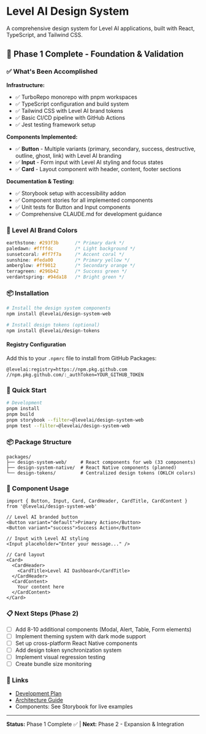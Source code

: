 # Level AI Design System

A comprehensive design system for Level AI applications, built with React, TypeScript, and Tailwind CSS.

## 🎯 Phase 1 Complete - Foundation & Validation

### ✅ What's Been Accomplished

**Infrastructure:**
- ✅ TurboRepo monorepo with pnpm workspaces
- ✅ TypeScript configuration and build system
- ✅ Tailwind CSS with Level AI brand tokens
- ✅ Basic CI/CD pipeline with GitHub Actions
- ✅ Jest testing framework setup

**Components Implemented:**
- ✅ **Button** - Multiple variants (primary, secondary, success, destructive, outline, ghost, link) with Level AI branding
- ✅ **Input** - Form input with Level AI styling and focus states  
- ✅ **Card** - Layout component with header, content, footer sections

**Documentation & Testing:**
- ✅ Storybook setup with accessibility addon
- ✅ Component stories for all implemented components
- ✅ Unit tests for Button and Input components
- ✅ Comprehensive CLAUDE.md for development guidance

### 🎨 Level AI Brand Colors

```css
earthstone: #293f3b      /* Primary dark */
paledawn: #ffffdc        /* Light background */
sunsetcoral: #ff7f7a     /* Accent coral */  
sunshine: #feda00        /* Primary yellow */
amberglow: #ff9012       /* Secondary orange */
terragreen: #296b42      /* Success green */
verdantspring: #94da18   /* Bright green */
```

### 📦 Installation

```bash
# Install the design system components
npm install @levelai/design-system-web

# Install design tokens (optional)
npm install @levelai/design-tokens
```

#### Registry Configuration

Add this to your `.npmrc` file to install from GitHub Packages:

```
@levelai:registry=https://npm.pkg.github.com
//npm.pkg.github.com/:_authToken=YOUR_GITHUB_TOKEN
```

### 🚀 Quick Start

```bash
# Development
pnpm install
pnpm build
pnpm storybook --filter=@levelai/design-system-web
pnpm test --filter=@levelai/design-system-web
```

### 📦 Package Structure

```
packages/
├── design-system-web/     # React components for web (33 components)
├── design-system-native/  # React Native components (planned)
└── design-tokens/         # Centralized design tokens (OKLCH colors)
```

### 🧪 Component Usage

```tsx
import { Button, Input, Card, CardHeader, CardTitle, CardContent } from '@levelai/design-system-web'

// Level AI branded button
<Button variant="default">Primary Action</Button>
<Button variant="success">Success Action</Button>

// Input with Level AI styling
<Input placeholder="Enter your message..." />

// Card layout
<Card>
  <CardHeader>
    <CardTitle>Level AI Dashboard</CardTitle>
  </CardHeader>
  <CardContent>
    Your content here
  </CardContent>
</Card>
```

### 📋 Next Steps (Phase 2)

- [ ] Add 8-10 additional components (Modal, Alert, Table, Form elements)
- [ ] Implement theming system with dark mode support
- [ ] Set up cross-platform React Native components
- [ ] Add design token synchronization system
- [ ] Implement visual regression testing
- [ ] Create bundle size monitoring

### 🔗 Links

- [Development Plan](./DEVELOPMENT_PLAN.md)
- [Architecture Guide](./CLAUDE.md)
- Components: See Storybook for live examples

---

**Status:** Phase 1 Complete ✅ | **Next:** Phase 2 - Expansion & Integration